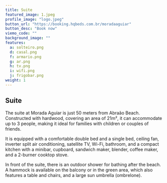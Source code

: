 ```yaml
---
title: Suite
featured_image: 1.jpeg
profile_image: "logo.jpeg"
button_url: "https://booking.hqbeds.com.br/moradaaguiar"
button_desc: "Book now"
viemo_code: ""
background_image: ""
features:
  a: solteiro.png 
  d: casal.png
  f: armario.png
  g: ar.png
  h: tv.png
  i: wifi.png
  j: frigobar.png
weight: 1
---
```


## Suite

The suite at Morada Aguiar is just 50 meters from Abraão Beach. Constructed with hardwood, covering an area of 21m², it can accommodate up to 3 people, making it ideal for families with children or couples of friends.

It is equipped with a comfortable double bed and a single bed, ceiling fan, inverter split air conditioning, satellite TV, Wi-Fi, bathroom, and a compact kitchen with a minibar, cupboard, sandwich maker, blender, coffee maker, and a 2-burner cooktop stove.

In front of the suite, there is an outdoor shower for bathing after the beach. A hammock is available on the balcony or in the green area, which also features a table and chairs, and a large sun umbrella (ombrelone).

